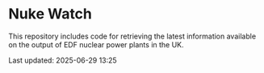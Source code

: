 # Nuke Watch

This repository includes code for retrieving the latest information available on the output of EDF nuclear power plants in the UK.

Last updated: 2025-06-29 13:25